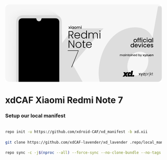 ![XD_LAVENDER](https://github.com/xyz-prjkt/xyz_assets/raw/main/xd_la_ba.png)

# xdCAF Xiaomi Redmi Note 7 #
### Setup our local manifest ###

```bash

repo init -u https://github.com/xdroid-CAF/xd_manifest -b xd.xii

git clone https://github.com/xdCAF-lavender/xd_lavender .repo/local_manifests -b xd.xii

repo sync -c -j$(nproc --all) --force-sync --no-clone-bundle --no-tags

```
